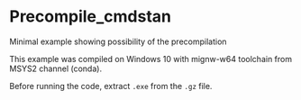 # Precompile_cmdstan

Minimal example showing possibility of the precompilation

This example was compiled on Windows 10 with mignw-w64 toolchain from MSYS2 channel (conda).

Before running the code, extract `.exe` from the `.gz` file.
